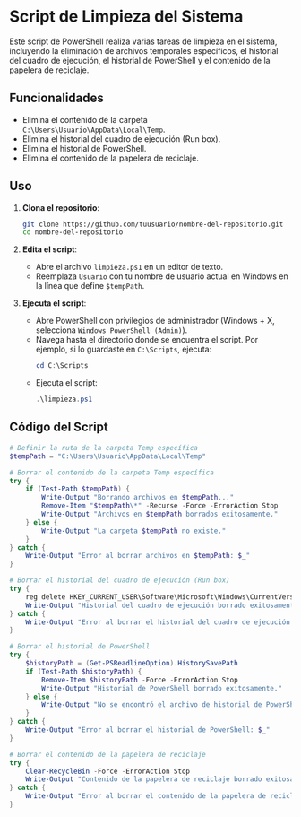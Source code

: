 # Script de Limpieza del Sistema

Este script de PowerShell realiza varias tareas de limpieza en el sistema, incluyendo la eliminación de archivos temporales específicos, el historial del cuadro de ejecución, el historial de PowerShell y el contenido de la papelera de reciclaje.

## Funcionalidades

- Elimina el contenido de la carpeta `C:\Users\Usuario\AppData\Local\Temp`.
- Elimina el historial del cuadro de ejecución (Run box).
- Elimina el historial de PowerShell.
- Elimina el contenido de la papelera de reciclaje.

## Uso

1. **Clona el repositorio**:
    ```bash
    git clone https://github.com/tuusuario/nombre-del-repositorio.git
    cd nombre-del-repositorio
    ```

2. **Edita el script**:
    - Abre el archivo `limpieza.ps1` en un editor de texto.
    - Reemplaza `Usuario` con tu nombre de usuario actual en Windows en la línea que define `$tempPath`.

3. **Ejecuta el script**:
    - Abre PowerShell con privilegios de administrador (Windows + X, selecciona `Windows PowerShell (Admin)`).
    - Navega hasta el directorio donde se encuentra el script. Por ejemplo, si lo guardaste en `C:\Scripts`, ejecuta:
      ```powershell
      cd C:\Scripts
      ```
    - Ejecuta el script:
      ```powershell
      .\limpieza.ps1
      ```

## Código del Script

```powershell
# Definir la ruta de la carpeta Temp específica
$tempPath = "C:\Users\Usuario\AppData\Local\Temp"

# Borrar el contenido de la carpeta Temp específica
try {
    if (Test-Path $tempPath) {
        Write-Output "Borrando archivos en $tempPath..."
        Remove-Item "$tempPath\*" -Recurse -Force -ErrorAction Stop
        Write-Output "Archivos en $tempPath borrados exitosamente."
    } else {
        Write-Output "La carpeta $tempPath no existe."
    }
} catch {
    Write-Output "Error al borrar archivos en $tempPath: $_"
}

# Borrar el historial del cuadro de ejecución (Run box)
try {
    reg delete HKEY_CURRENT_USER\Software\Microsoft\Windows\CurrentVersion\Explorer\RunMRU /va /f
    Write-Output "Historial del cuadro de ejecución borrado exitosamente."
} catch {
    Write-Output "Error al borrar el historial del cuadro de ejecución: $_"
}

# Borrar el historial de PowerShell
try {
    $historyPath = (Get-PSReadlineOption).HistorySavePath
    if (Test-Path $historyPath) {
        Remove-Item $historyPath -Force -ErrorAction Stop
        Write-Output "Historial de PowerShell borrado exitosamente."
    } else {
        Write-Output "No se encontró el archivo de historial de PowerShell."
    }
} catch {
    Write-Output "Error al borrar el historial de PowerShell: $_"
}

# Borrar el contenido de la papelera de reciclaje
try {
    Clear-RecycleBin -Force -ErrorAction Stop
    Write-Output "Contenido de la papelera de reciclaje borrado exitosamente."
} catch {
    Write-Output "Error al borrar el contenido de la papelera de reciclaje: $_"
}
